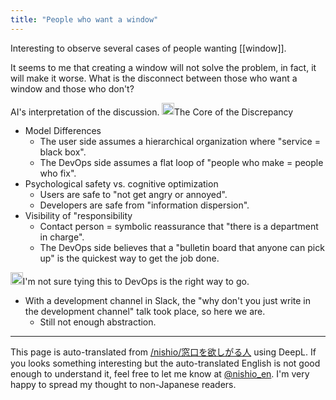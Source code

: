 ```yaml
---
title: "People who want a window"
---
```


Interesting to observe several cases of people wanting [[window]].

It seems to me that creating a window will not solve the problem, in fact, it will make it worse.
What is the disconnect between those who want a window and those who don't?

AI's interpretation of the discussion.
<img src='https://scrapbox.io/api/pages/nishio-en/o3/icon' alt='o3.icon' height="19.5"/>The Core of the Discrepancy
- Model Differences
    - The user side assumes a hierarchical organization where "service = black box".
    - The DevOps side assumes a flat loop of "people who make = people who fix".
- Psychological safety vs. cognitive optimization
    - Users are safe to "not get angry or annoyed".
    - Developers are safe from "information dispersion".
- Visibility of "responsibility
    - Contact person = symbolic reassurance that "there is a department in charge".
    - The DevOps side believes that a "bulletin board that anyone can pick up" is the quickest way to get the job done.

<img src='https://scrapbox.io/api/pages/nishio-en/nishio/icon' alt='nishio.icon' height="19.5"/>I'm not sure tying this to DevOps is the right way to go.
- With a development channel in Slack, the "why don't you just write in the development channel" talk took place, so here we are.
    - Still not enough abstraction.

---
This page is auto-translated from [/nishio/窓口を欲しがる人](https://scrapbox.io/nishio/窓口を欲しがる人) using DeepL. If you looks something interesting but the auto-translated English is not good enough to understand it, feel free to let me know at [@nishio_en](https://twitter.com/nishio_en). I'm very happy to spread my thought to non-Japanese readers.
